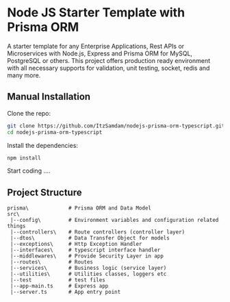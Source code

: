 # Node JS Starter Template with Prisma ORM

A starter template for any Enterprise Applications, Rest APIs or Microservices with Node.js, Express and Prisma ORM for MySQL, PostgreSQL or others.
This project offers production ready environment with all necessary supports for validation, unit testing, socket, redis and many more.
## Manual Installation

Clone the repo:

```bash
git clone https://github.com/ItzSamdam/nodejs-prisma-orm-typescript.git
cd nodejs-prisma-orm-typescript
```

Install the dependencies:

```bash
npm install
```
Start coding ....


## Project Structure

```
prisma\             # Prisma ORM and Data Model
src\
 |--config\         # Environment variables and configuration related things
 |--controllers\    # Route controllers (controller layer)
 |--dtos\           # Data Transfer Object for models
 |--exceptions\     # Http Exception Handler
 |--interfaces\     # typescript interface handler
 |--middlewares\    # Provide Security Layer in app
 |--routes\         # Routes
 |--services\       # Business logic (service layer)
 |--utilities\      # Utilities classes, loggers etc
 |--test            # test files
 |--app-main.ts     # Express app
 |--server.ts       # App entry point
```
